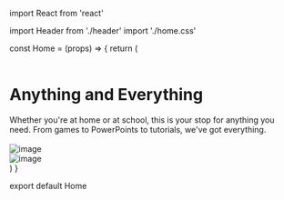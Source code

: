 import React from 'react'

import Header from './header'
import './home.css'

const Home = (props) => {
  return (
    <div className="home-container">
      <Header></Header>
      <div className="home-hero">
        <div className="home-container1">
          <div className="home-card">
            <h1 className="home-text HeadingOne">Anything and Everything</h1>
            <span className="home-text1">
              <span className="Lead">
                Whether you&apos;re at home or at school, this is your stop for
                anything you need. From games to PowerPoints to tutorials,
                we&apos;ve got everything.
              </span>
              <br></br>
            </span>
          </div>
        </div>
      </div>
      <img
        alt="image"
        src="/playground_assets/curved6-1500h.jpg"
        className="home-image"
      />
      <section className="home-testimonials">
        <img
          alt="image"
          src="/playground_assets/waves-white.svg"
          className="home-image1"
        />
      </section>
    </div>
  )
}

export default Home
